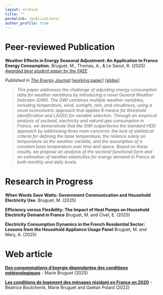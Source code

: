 ```yaml
---
layout: archive
title: ""
permalink: /publications/
author_profile: true
---
```




# Peer-reviewed Publication

 **Weather Effects in Energy Seasonal Adjustment: An Application to France Energy Consumption.** Bruguet, M., Thomas, A., & Le Saout, R. (2025) [*Awarded best student paper by the FAEE*](https://www.faee.fr/fr/51-prix-de-l-aee.html)

*Published in [The Energy Journal](https://doi.org/10.1177/01956574251330845)*  [[working paper](https://mbruguet.github.io/files/ej_bruguet.pdf)]  [[slides](https://mbruguet.github.io/files/faee_bruguet.pdf)] 



>*This paper addresses the challenge of adjusting energy consumption data for weather variations by introducing a novel General Weather Indicator (GWI). The GWI combines multiple weather variables, including temperature, wind, sunlight, rain, and cloudiness, using a novel econometric approach that applies K-means for threshold identification and LASSO for variable selection. Through an empirical analysis of sectoral, electricity and natural gas consumption in France, we demonstrate that the GWI outperforms the standard HDD approach by addressing three main concerns: the lack of statistical
criteria for defining the base temperature, the reliance solely on temperature as the weather variable, and the assumption of a constant base temperature over time and space. Based on these results, we propose an analysis of the sectoral functional form and an estimation of weather elasticities for energy demand in France at both monthly and daily levels.*

# Research in Progress
**When Words Save Watts: Government Communication and Household Electricity Use.** Bruguet, M. (2025)

**Efficiency versus Flexibility: The Impact of Heat Pumps on Household Electricity Demand in France** Bruguet, M. and Civel, E. (2025)

**Electricity Consumption Dynamics in the French Residential Sector: Lessons from the Household Appliance Usage Panel** Bruguet, M. and Mary, A. (2025)

# Web article
[**Des consommations d’énergie dépendantes des conditions météorologiques**](https://www.statistiques.developpement-durable.gouv.fr/des-consommations-denergie-dependantes-des-conditions-meteorologiques?rubrique=20&dossier=171) - Marie Bruguet (2025)

[**Les conditions de logement des ménages résidant en France en 2020**](https://www.statistiques.developpement-durable.gouv.fr/les-conditions-de-logement-des-menages-residant-en-france-en-2020?rubrique=54&dossier=1050) - Béatrice Boutchenik, Marie Bruguet and Gaëtan Polard (2022)
